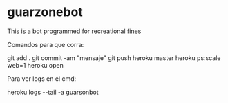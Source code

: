 # guarzonebot
This is a bot programmed for recreational fines


Comandos para que corra:

git add .
git commit -am "mensaje"
git push heroku master
heroku ps:scale web=1
heroku open


Para ver logs en el cmd:

heroku logs --tail -a guarsonbot